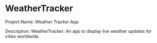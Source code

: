 # WeatherTracker

Project Name: Weather Tracker App

Description: WeatherTracker: An app to display live weather updates for cities worldwide.
